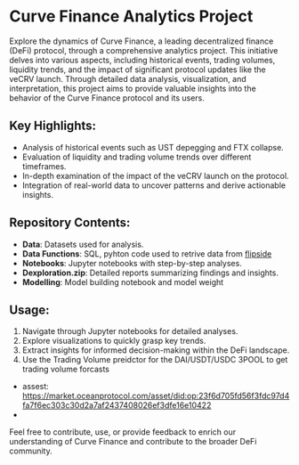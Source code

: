 # **Curve Finance Analytics Project**

Explore the dynamics of Curve Finance, a leading decentralized finance (DeFi) protocol, through a comprehensive analytics project. This initiative delves into various aspects, including historical events, trading volumes, liquidity trends, and the impact of significant protocol updates like the veCRV launch. Through detailed data analysis, visualization, and interpretation, this project aims to provide valuable insights into the behavior of the Curve Finance protocol and its users.

## **Key Highlights:**
- Analysis of historical events such as UST depegging and FTX collapse.
- Evaluation of liquidity and trading volume trends over different timeframes.
- In-depth examination of the impact of the veCRV launch on the protocol.
- Integration of real-world data to uncover patterns and derive actionable insights.

## **Repository Contents:**
- **Data**: Datasets used for analysis.
- **Data Functions**: SQL, pyhton code used to retrive data from [flipside](https://flipsidecrypto.xyz/)
- **Notebooks**: Jupyter notebooks with step-by-step analyses.
- **Dexploration.zip**: Detailed reports summarizing findings and insights.
- **Modelling**: Model building notebook and model weight

## **Usage:**
1. Navigate through Jupyter notebooks for detailed analyses.
2. Explore visualizations to quickly grasp key trends.
3. Extract insights for informed decision-making within the DeFi landscape.
4. Use the Trading Volume preidctor for the DAI/USDT/USDC 3POOL to get trading volume forcasts

- assest: https://market.oceanprotocol.com/asset/did:op:23f6d705fd56f3fdc97d4fa7f6ec303c30d2a7af2437408026ef3dfe16e10422
- 
Feel free to contribute, use, or provide feedback to enrich our understanding of Curve Finance and contribute to the broader DeFi community.
